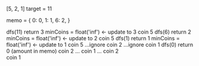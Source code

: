 [5, 2, 1] 
target = 11

memo = {
    0: 0,
    1: 1,
    6: 2,
}

dfs(11)
return 3
minCoins = float('inf') <- update to 3
    coin 5
        dfs(6)
        return 2
        minCoins = float('inf') <- update to 2
            coin 5
                dfs(1)
                return 1
                minCoins = float('inf') <- update to 1
                    coin 5
                        ...ignore
                    coin 2
                        ...ignore
                    coin 1
                        dfs(0)
                        return 0 (amount in memo)
            coin 2
                ...
            coin 1
                ...
    coin 2  
    coin 1